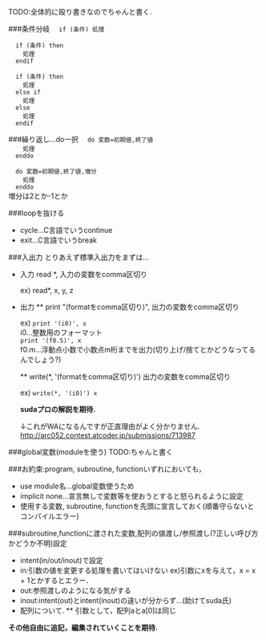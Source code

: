 
TODO:全体的に殴り書きなのでちゃんと書く.

###条件分岐
`  if (条件) 処理`

`  if (条件) then`  
`    処理`  
`  endif`  

`  if (条件) then`  
`    処理`  
`  else if`   
`    処理`  
`  else`   
`    処理`  
`  endif`  

###繰り返し...do一択
`  do 変数=初期値,終了値`  
`    処理`  
`  enddo`  

`  do 変数=初期値,終了値,増分`  
`    処理`  
`  enddo`  
  増分は2とか-1とか  

###loopを抜ける
* cycle...C言語でいうcontinue  
* exit...C言語でいうbreak  

###入出力
とりあえず標準入出力をまずは...  
* 入力
   read *, 入力の変数をcomma区切り

   ex) read*, x, y, z

* 出力
    ** print "(formatをcomma区切り)", 出力の変数をcomma区切り

    ex) `print '(i0)', x`  
        i0...整数用のフォーマット  
        `print '(f0.5)', x`  
        f0.m...浮動点小数で小数点m桁までを出力(切り上げ/捨てとかどうなってるんでしょう?)  

    ** write(*, '(formatをcomma区切り)') 出力の変数をcomma区切り

    ex) `write(*, '(i0)') x`

    **sudaプロの解説を期待.**

    ↓これがWAになるんですが正直理由がよく分かりません.
    http://arc052.contest.atcoder.jp/submissions/713987

###global変数(moduleを使う)
TODO:ちゃんと書く

###お約束:program, subroutine, functionいずれにおいても，
  * use module名...global変数使うため
  * implicit none...宣言無しで変数等を使おうとすると怒られるように設定
  * 使用する変数, subroutine, functionを先頭に宣言しておく(順番守らないとコンパイルエラー)

###subroutine,functionに渡された変数,配列の値渡し/参照渡し(?正しい呼び方かどうか不明)設定
  * intent(in/out/inout)で設定
  * in:引数の値を変更する処理を書いてはいけない
    ex)引数にxを与えて，x = x + 1とかするとエラー．
  * out:参照渡しのようになる気がする
  * inout:intent(out)とintent(inout)の違いが分からず...(助けてsuda氏)
  * 配列について.
    ** 引数として，配列aとa[0]は同じ


**その他自由に追記，編集されていくことを期待.**

